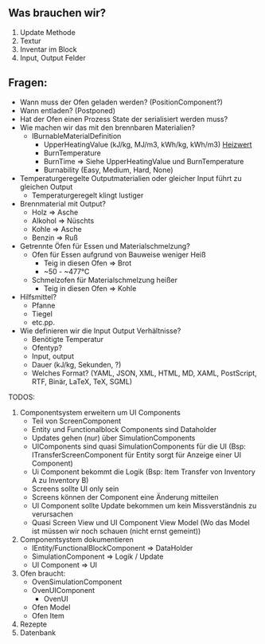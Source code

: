 ## Was brauchen wir?
1. Update Methode
2. Textur
3. Inventar im Block
4. Input, Output Felder

## Fragen:
* Wann muss der Ofen geladen werden? (PositionComponent?)
* Wann entladen? (Postponed)
* Hat der Ofen einen Prozess State der serialisiert werden muss?
* Wie machen wir das mit den brennbaren Materialien?
    - IBurnableMaterialDefinition
        - UpperHeatingValue (kJ/kg, MJ/m3, kWh/kg, kWh/m3) [Heizwert](https://www.energie-lexikon.info/heizwert.html)
        - BurnTemperature
        - BurnTime => Siehe UpperHeatingValue und BurnTemperature
        - Burnability (Easy, Medium, Hard, None)
* Temperaturgeregelte Outputmaterialien oder gleicher Input führt zu gleichen Output
    - Temperaturgeregelt klingt lustiger
* Brennmaterial mit Output?
    - Holz => Asche
    - Alkohol => Nüschts
    - Kohle => Asche
    - Benzin => Ruß
* Getrennte Öfen für Essen und Materialschmelzung?
    - Ofen für Essen aufgrund von Bauweise weniger Heiß
        - Teig in diesen Ofen => Brot
        - ~50 - ~477°C
    - Schmelzofen für Materialschmelzung heißer
        - Teig in diesen Ofen => Kohle
* Hilfsmittel?
    - Pfanne
    - Tiegel
    - etc.pp.
* Wie definieren wir die Input Output Verhältnisse?
    - Benötigte Temperatur
    - Ofentyp?
    - Input, output
    - Dauer (kJ/kg, Sekunden, ?)
    - Welches Format? (YAML, JSON, XML, HTML, MD, XAML, PostScript, RTF, Binär, LaTeX, TeX, SGML)


TODOS:
1. Componentsystem erweitern um UI Components 
    - Teil von ScreenComponent
    - Entity und Functionalblock Components sind Dataholder
    - Updates gehen (nur) über SimulationComponents
    - UIComponents sind quasi SimulationComponents für die UI (Bsp: ITransferScreenComponent für Entity sorgt für Anzeige einer UI Component)
    - Ui Component bekommt die Logik (Bsp: Item Transfer von Inventory A zu Inventory B)
    - Screens sollte UI only sein
    - Screens können der Component eine Änderung mitteilen
    - UI Component sollte Update bekommen um kein Missverständnis zu verursachen
    - Quasi Screen View und UI Component View Model (Wo das Model ist müssen wir noch schauen (nicht ernst gemeint))
2. Componentsystem dokumentieren
    - IEntity/FunctionalBlockComponent => DataHolder
    - SimulationComponent => Logik / Update
    - UI Component => UI 
3. Ofen braucht:
    - OvenSimulationComponent
    - OvenUIComponent
      - OvenUI
    - Ofen Model
    - Ofen Item
4. Rezepte
5. Datenbank

